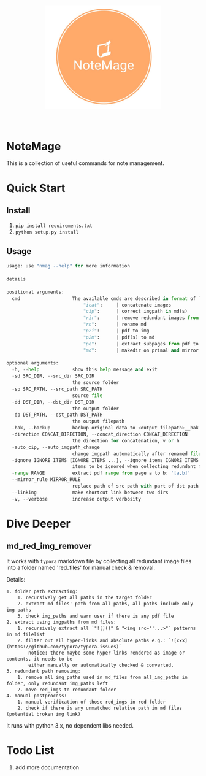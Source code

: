 <h1 align="center">
<img src="docs/logo.jpg" width="300">
</h1><br>

# NoteMage

This is a collection of useful commands for note management.

# Quick Start

## Install

1. `pip install requirements.txt`
2. `python setup.py install`

## Usage

```python
usage: use "nmag --help" for more information

details

positional arguments:
  cmd                   The available cmds are described in format of `cmd | desc | args`:
                            "icat":     | concatenate images                    | -sd, -direction, -dp
                            "cip":      | correct imgpath in md(s)              | -sd|-sp, -bak
                            "rir":      | remove redundant images from md       | -sd, -bak, -ignore
                            "rn":       | rename md                             | -sp, -dp, -auto_cip -bak
                            "p2i":      | pdf to img                            | -sp, -dd
                            "p2m":      | pdf(s) to md                          | -sp|-sd, -dp
                            "pe":       | extract subpages from pdf to pdf      | -sp, -dp, -range
                            "md":       | makedir on primal and mirror paths    | -sd, --mirror_rule, --linking

optional arguments:
  -h, --help            show this help message and exit
  -sd SRC_DIR, --src_dir SRC_DIR
                        the source folder
  -sp SRC_PATH, --src_path SRC_PATH
                        source file
  -dd DST_DIR, --dst_dir DST_DIR
                        the output folder
  -dp DST_PATH, --dst_path DST_PATH
                        the output filepath
  -bak, --backup        backup original data to <output filepath>__bak
  -direction CONCAT_DIRECTION, --concat_direction CONCAT_DIRECTION
                        the direction for concatenation, v or h
  -auto_cip, --auto_imgpath_change
                        change imgpath automatically after renamed file
  -ignore IGNORE_ITEMS [IGNORE_ITEMS ...], --ignore_items IGNORE_ITEMS [IGNORE_ITEMS ...]
                        items to be ignored when collecting redundant files
  -range RANGE          extract pdf range from page a to b: '[a,b]'
  --mirror_rule MIRROR_RULE
                        replace path of src path with part of dst path
  --linking             make shortcut link between two dirs
  -v, --verbose         increase output verbosity
```

# Dive Deeper

## md_red_img_remover

It works with `typora` markdown file by collecting all redundant image files into a folder named 'red_files' for manual check & removal.

Details:

    1. folder path extracting:
        1. recursively get all paths in the target folder
        2. extract md files' path from all paths, all paths include only img paths
        3. check img_paths and warn user if there is any pdf file
    2. extract using imgpaths from md files:
        1. recursively extract all `"![]()" & "<img src=''...>"` patterns in md filelist
        2. filter out all hyper-links and absolute paths e.g.: `![xxx](https://github.com/typora/typora-issues)`
            notice: there maybe some hyper-links rendered as image or contents, it needs to be
            either manually or automatically checked & converted.
    3. redundant path removing:
        1. remove all img_paths used in md_files from all_img_paths in folder, only redundant img_paths left
        2. move red_imgs to redundant folder
    4. manual postprocess:
        1. manual verification of those red_imgs in red folder
        2. check if there is any unmatched relative path in md files (potential broken img link)

It runs with python 3.x, no dependent libs needed.


# Todo List

1. add more documentation
